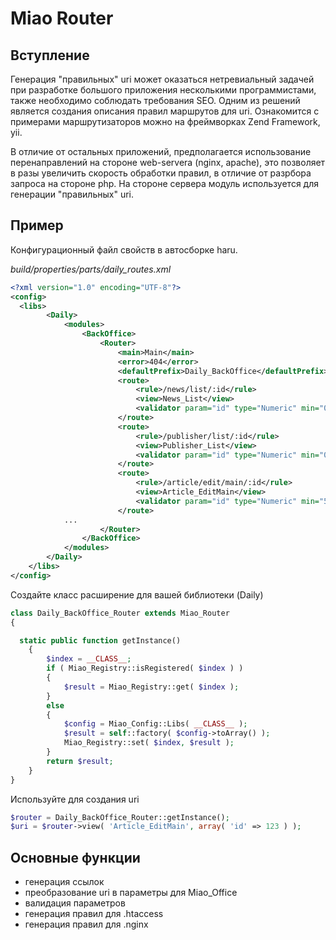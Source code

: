 # Miao Router
## Вступление
Генерация "правильных" uri может оказаться нетревиальный задачей при разработке большого 
приложения несколькими программистами, также необходимо соблюдать требования SEO. Одним из решений является 
создания описания правил маршрутов для uri. Ознакомится с примерами маршрутизаторов можно на 
фреймворках Zend Framework, yii.

В отличие от остальных приложений, предполагается использование перенаправлений на стороне web-servera (nginx, apache), 
это позволяет в разы увеличить скорость обработки правил, в отличие от разрбора запроса на стороне php. На стороне 
сервера модуль используется для генерации "правильных" uri.

## Пример

Конфигурационный файл свойств в автосборке haru.

*build/properties/parts/daily_routes.xml*

```xml
<?xml version="1.0" encoding="UTF-8"?>
<config>
  <libs>
		<Daily>
			<modules>
				<BackOffice>
					<Router>
						<main>Main</main>
						<error>404</error>
						<defaultPrefix>Daily_BackOffice</defaultPrefix>
						<route>
							<rule>/news/list/:id</rule>
							<view>News_List</view>
							<validator param="id" type="Numeric" min="0" />
						</route>
						<route>
							<rule>/publisher/list/:id</rule>
							<view>Publisher_List</view>
							<validator param="id" type="Numeric" min="0" />
						</route>
						<route>
							<rule>/article/edit/main/:id</rule>
							<view>Article_EditMain</view>
							<validator param="id" type="Numeric" min="5" />
						</route>
            ...
					</Router>
				</BackOffice>
			</modules>
		</Daily>
	</libs>
</config>
```

Создайте класс расширение для вашей библиотеки (Daily)
```php
class Daily_BackOffice_Router extends Miao_Router
{

  static public function getInstance()
	{
		$index = __CLASS__;
		if ( Miao_Registry::isRegistered( $index ) )
		{
			$result = Miao_Registry::get( $index );
		}
		else
		{
			$config = Miao_Config::Libs( __CLASS__ );
			$result = self::factory( $config->toArray() );
			Miao_Registry::set( $index, $result );
		}
		return $result;
	}
}
```

Используйте для создания uri
```php
$router = Daily_BackOffice_Router::getInstance();
$uri = $router->view( 'Article_EditMain', array( 'id' => 123 ) );
```

## Основные функции
* генерация ссылок
* преобразование uri в параметры для Miao_Office
* валидация параметров
* генерация правил для .htaccess
* генерация правил для .nginx
